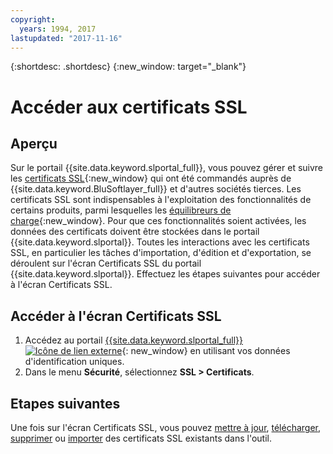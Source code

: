 ```yaml
---
copyright:
  years: 1994, 2017
lastupdated: "2017-11-16"
---
```


{:shortdesc: .shortdesc}
{:new_window: target="_blank"}

# Accéder aux certificats SSL

## Aperçu

Sur le portail {{site.data.keyword.slportal_full}}, vous pouvez gérer et
suivre les [certificats SSL](what-ssl-certificate.html){:new_window} qui ont été commandés auprès de
{{site.data.keyword.BluSoftlayer_full}} et d'autres sociétés tierces.
Les certificats SSL sont indispensables à l'exploitation des fonctionnalités de
certains produits, parmi lesquelles les [équilibreurs de charge](../load-balancing/load-balancing.html){:new_window}.
Pour que ces fonctionnalités soient activées, les données des certificats doivent être
stockées dans le portail {{site.data.keyword.slportal}}.
Toutes les interactions avec les certificats SSL, en particulier les tâches d'importation, d'édition et d'exportation,
se déroulent sur l'écran Certificats SSL du portail {{site.data.keyword.slportal}}.
Effectuez les étapes suivantes
pour accéder à l'écran Certificats SSL.


## Accéder à l'écran Certificats SSL

1. Accédez au portail [{{site.data.keyword.slportal_full}} ![Icône de lien externe](../../icons/launch-glyph.svg "Icône de lien externe")](https://control.softlayer.com/){: new_window} en utilisant vos données d'identification uniques.
2. Dans le menu **Sécurité**, sélectionnez **SSL > Certificats**.

## Etapes suivantes

Une fois sur l'écran Certificats SSL,
vous pouvez [mettre à jour](view-and-update-ssl-certificate.html),
[télécharger](download-ssl-certificate-details.html), [supprimer](delete-ssl-certificate.html)
ou [importer](import-ssl-certificate.html) des certificats SSL existants dans l'outil.

